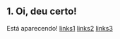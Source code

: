 ## 1. Oi, deu certo!

Está aparecendo!
[links1](https:www.teste1.com.br)
[links2](https:www.teste2.com)
[links3](https:www.teste3.com)
